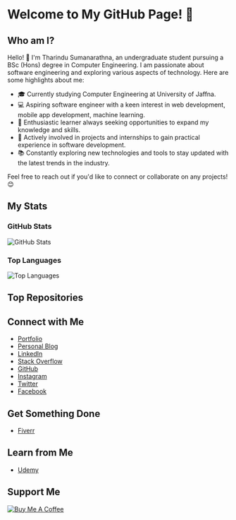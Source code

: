 # Welcome to My GitHub Page! 👋

## Who am I?

Hello! 👋 I'm Tharindu Sumanarathna, an undergraduate student pursuing a BSc (Hons) degree in Computer Engineering. I am passionate about software engineering and exploring various aspects of technology. Here are some highlights about me:

- 🎓 Currently studying Computer Engineering at University of Jaffna.
- 💻 Aspiring software engineer with a keen interest in web development, mobile app development, machine learning.
- 🌟 Enthusiastic learner always seeking opportunities to expand my knowledge and skills.
- 🚀 Actively involved in projects and internships to gain practical experience in software development.
- 📚 Constantly exploring new technologies and tools to stay updated with the latest trends in the industry.

Feel free to reach out if you'd like to connect or collaborate on any projects! 😊

## My Stats
### GitHub Stats
![GitHub Stats](https://github-readme-stats.vercel.app/api?username=<your-username>&show_icons=true&theme=dark)

### Top Languages
![Top Languages](https://github-readme-stats.vercel.app/api/top-langs/?username=<your-username>&layout=compact&theme=dark)

## Top Repositories


## Connect with Me
- [Portfolio](https://your-portfolio.com)
- [Personal Blog](https://your-blog.com)
- [LinkedIn](https://linkedin.com/in/your-profile)
- [Stack Overflow](https://stackoverflow.com/users/your-profile)
- [GitHub](https://github.com/your-username)
- [Instagram](https://instagram.com/your-profile)
- [Twitter](https://twitter.com/your-profile)
- [Facebook](https://facebook.com/your-profile)

## Get Something Done
- [Fiverr](https://fiverr.com/your-profile)

## Learn from Me
- [Udemy](https://udemy.com/your-profile)

## Support Me
[![Buy Me A Coffee](https://img.shields.io/badge/Buy%20Me%20A%20Coffee-Donate-yellow)](https://buymeacoffee.com/your-profile)




